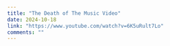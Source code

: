 ```yaml
---
title: "The Death of The Music Video"
date: 2024-10-18
link: "https://www.youtube.com/watch?v=6K5uRult7Lo"
comments: ""
---
```



